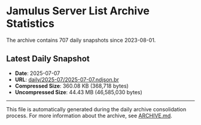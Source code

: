 # Jamulus Server List Archive Statistics

The archive contains 707 daily snapshots since 2023-08-01.

## Latest Daily Snapshot

- **Date**: 2025-07-07
- **URL**: [daily/2025-07/2025-07-07.ndjson.br](https://jamulus-archive.ap-south-1.linodeobjects.com/main/daily/2025-07/2025-07-07.ndjson.br)
- **Compressed Size**: 360.08 KB (368,718 bytes)
- **Uncompressed Size**: 44.43 MB (46,585,030 bytes)

---

This file is automatically generated during the daily archive consolidation process.
For more information about the archive, see [ARCHIVE.md](ARCHIVE.md).

